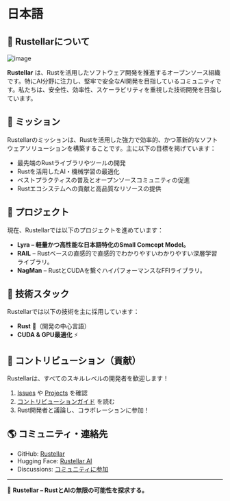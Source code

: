 # 日本語

## 🌌 Rustellarについて

![image](https://github.com/user-attachments/assets/877fffcc-fc47-458f-9217-2c6213b8569a)

**Rustellar** は、Rustを活用したソフトウェア開発を推進するオープンソース組織です。特にAI分野に注力し、堅牢で安全なAI開発を目指しているコミュニティです。私たちは、安全性、効率性、スケーラビリティを重視した技術開発を目指しています。

## 🚀 ミッション

Rustellarのミッションは、Rustを活用した強力で効率的、かつ革新的なソフトウェアソリューションを構築することです。主に以下の目標を掲げています：

- 最先端のRustライブラリやツールの開発
- Rustを活用したAI・機械学習の最適化
- ベストプラクティスの普及とオープンソースコミュニティの促進
- Rustエコシステムへの貢献と高品質なリソースの提供

## 🌠 プロジェクト

現在、Rustellarでは以下のプロジェクトを進めています：

- **Lyra – 軽量かつ高性能な日本語特化のSmall Comcept Model。**
- **RAIL** – Rustベースの直感的で直感的でわかりやすいわかりやすい深層学習ライブラリ。
- **NagMan** – RustとCUDAを繋ぐハイパフォーマンスなFFIライブラリ。

## 🔧 技術スタック

Rustellarでは以下の技術を主に採用しています：

- **Rust** 🦀（開発の中心言語）
- **CUDA & GPU最適化** ⚡

## 📜 コントリビューション（貢献）

Rustellarは、すべてのスキルレベルの開発者を歓迎します！

1. [Issues](https://github.com/Rustellar/issues) や [Projects](https://github.com/Rustellar/projects) を確認
2. [コントリビューションガイド](https://github.com/Rustellar/contributing.md) を読む
3. Rust開発者と議論し、コラボレーションに参加！

## 🌎 コミュニティ・連絡先

- GitHub: [Rustellar](https://github.com/Rustellar)
- Hugging Face: [Rustellar AI](https://huggingface.co/Rustellar)
- Discussions: [コミュニティに参加](https://github.com/Rustellar/discussions)

---

🔭 **Rustellar – RustとAIの無限の可能性を探求する。**
